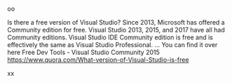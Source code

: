 oo

Is there a free version of Visual Studio?
Since 2013, Microsoft has offered a Community edition for free. 
Visual Studio 2013, 2015, and 2017 have all had Community editions. 
Visual Studio IDE Community edition is free and is effectively the same as Visual Studio Professional. ... 
You can find it over here Free Dev Tools - Visual Studio Community 2015
https://www.quora.com/What-version-of-Visual-Studio-is-free



xx
